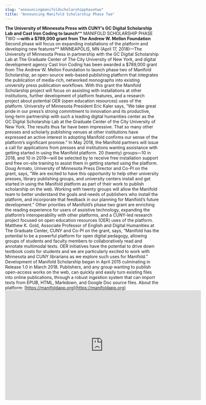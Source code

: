 ```yaml
---
slug: "announcingmanifoldscholarshipphasetwo"
title: "Announcing Manifold Scholarship Phase Two"
---
```




<!--truncate-->

 **The University of Minnesota Press with CUNY’s GC Digital Scholarship Lab and Cast Iron Coding to launch**** MANIFOLD SCHOLARSHIP PHASE TWO ****—with a $789,000 grant from The Andrew W. Mellon Foundation**** Second phase will focus on expanding installations of the platform and developing new features** MINNEAPOLIS, MN (April 17, 2018)—The University of Minnesota Press in partnership with the GC Digital Scholarship Lab at The Graduate Center of The City University of New York, and digital development agency Cast Iron Coding has been awarded a $789,000 grant from The Andrew W. Mellon Foundation to launch phase two of Manifold Scholarship, an open-source web-based publishing platform that integrates the publication of media-rich, networked monographs into existing university press publication workflows. With this grant the Manifold Scholarship project will focus on assisting with installations at other institutions, further development of platform features, and a research project about potential OER (open education resources) uses of the platform. University of Minnesota President Eric Kaler says, “We take great pride in our press’s strong commitment to innovation and its productive, long-term partnership with such a leading digital humanities center as the GC Digital Scholarship Lab at the Graduate Center of the City University of New York. The results thus far have been impressive. That so many other presses and scholarly publishing venues at other institutions have expressed an active interest in adopting Manifold confirms our sense of the platform’s significant promise.” In May 2018, the Manifold partners will issue a call for applications from presses and institutions wanting assistance with getting started in using the Manifold platform. 20 (twenty) groups—10 in 2018, and 10 in 2019—will be selected by to receive free installation support and free on-site training to assist them in getting started using the platform. Doug Armato, University of Minnesota Press Director and Co-PI on the grant, says, “We are excited to have this opportunity to help other university presses, library publishing groups, and university centers install and get started in using the Manifold platform as part of their work to publish scholarship on the web. Working with twenty groups will allow the Manifold team to better understand the goals and needs of publishers who install the platform, and incorporate that feedback in our planning for Manifold’s future development.” Other priorities of Manifold’s phase two grant are enriching the reading experience for users of assistive technology, expanding the platform’s interoperability with other platforms, and a CUNY-led research project focused on open education resources (OER) uses of the platform. Matthew K. Gold, Associate Professor of English and Digital Humanities at The Graduate Center, CUNY and Co-PI on the grant, says, “Manifold has the potential to be a powerful platform for open digital pedagogy, allowing groups of students and faculty members to collaboratively read and annotate multimodal texts. OER initiatives have the potential to drive down textbook costs for students and we are particularly excited to work with Minnesota and CUNY librarians as we explore such uses for Manifold.” Development of Manifold Scholarship began in April 2015 culminating in Release 1.0 in March 2018. Publishers, and any group wanting to publish open-access works on the web, can quickly and easily turn existing files into online publications, through a robust ingestion system that can import texts from EPUB, HTML, Markdown, and Google Doc source files. About the platform: [https://manifoldapp.org](https://manifoldapp.org)<iframe src="https://player.vimeo.com/video/249096229?title=0&amp;byline=0&amp;portrait=0" width="640" height="360" frameborder="0" allowfullscreen="allowfullscreen"></iframe>

